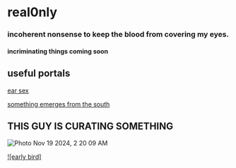 # real0nly

### incoherent nonsense to keep the blood from covering my eyes.
#### incriminating things coming soon 







## useful portals

[ear sex](https://linktr.ee/SaintToki)

[something emerges from the south](https://www.tumblr.com/hxrrxrpxrn/767396759690412032)




## THIS GUY IS CURATING SOMETHING

![Photo Nov 19 2024, 2 20 09 AM](https://github.com/user-attachments/assets/b9225add-a440-4702-bc53-920250091c62)

[![early bird]](https://youtu.be/b511NF8XBA8)
